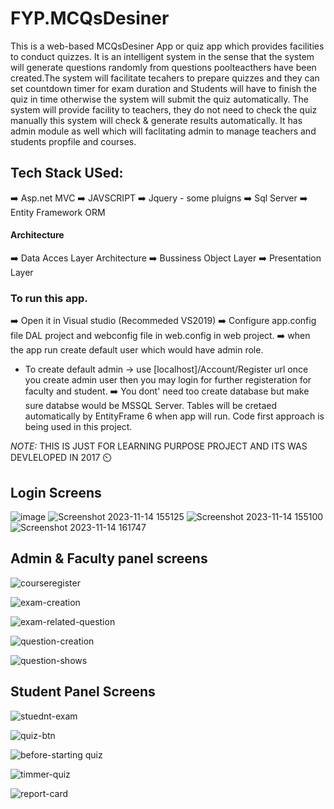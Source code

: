 # FYP.MCQsDesiner

This is a web-based MCQsDesiner App or quiz app which provides facilities to conduct quizzes. It is an intelligent system in the sense that the system will generate questions randomly from questions poolteacthers have been created.The system will facilitate tecahers to prepare quizzes and they can set countdown timer for exam duration and Students will have to finish the quiz in time otherwise the system will submit the quiz automatically.  The system will provide facility to teachers, they do not need to check the quiz manually this system will check & generate results automatically. It has admin module as well which will faclitating admin to manage teachers and students propfile and courses.


## Tech Stack USed:
➡️ Asp.net MVC
➡️ JAVSCRIPT
➡️ Jquery - some pluigns
➡️ Sql Server
➡️ Entity Framework ORM

#### Architecture

➡️ Data Acces Layer Architecture
➡️ Bussiness Object Layer
➡️ Presentation Layer

### To run this app.

➡️ Open it in Visual studio (Recommeded VS2019)
➡️ Configure app.config file DAL project and webconfig file in web.config in web project.
➡️ when the app run create default user which would have admin role.
   - To create default admin -> use [localhost]/Account/Register url
once you create admin user then you may login for further registeration for faculty and student.
➡️ You dont' need too create database but make sure databse would be MSSQL Server. Tables will be cretaed automatically by EntityFrame 6 when app will run. Code first approach is being used in this project.



*NOTE:* THIS IS JUST FOR LEARNING PURPOSE PROJECT  AND ITS WAS DEVLELOPED IN 2017 ⏲️



## Login Screens

![image](https://github.com/abilal82/FYP.MCQsDesiner/assets/46030291/0c5e6338-c284-49fb-81e7-2505e08aca73)
![Screenshot 2023-11-14 155125](https://github.com/abilal82/FYP.MCQsDesiner/assets/46030291/e387c7e3-d35a-40fe-b137-648097137d26)
![Screenshot 2023-11-14 155100](https://github.com/abilal82/FYP.MCQsDesiner/assets/46030291/2376f668-5100-462d-bf41-b0000d2c4436)
![Screenshot 2023-11-14 161747](https://github.com/abilal82/FYP.MCQsDesiner/assets/46030291/a4cc6625-8b32-4205-9c0e-a6cecec7a953)

## Admin & Faculty panel screens

![courseregister](https://github.com/abilal82/FYP.MCQsDesiner/assets/46030291/5b0c7ea3-24eb-4f7e-92be-1fc923f460b9)


![exam-creation](https://github.com/abilal82/FYP.MCQsDesiner/assets/46030291/10923d90-e9ba-489e-a4ef-b40061d37f07)


![exam-related-question](https://github.com/abilal82/FYP.MCQsDesiner/assets/46030291/506147ba-cfc1-4304-b71a-eabb0fc3ac05)




![question-creation](https://github.com/abilal82/FYP.MCQsDesiner/assets/46030291/08781520-696f-4f82-83b0-527f65681ae3)



![question-shows](https://github.com/abilal82/FYP.MCQsDesiner/assets/46030291/aea25fb3-aa62-4c87-88ca-0094bb47409e)


## Student Panel Screens

![stuednt-exam](https://github.com/abilal82/FYP.MCQsDesiner/assets/46030291/fd0531a2-c7b0-4fdb-b4d3-b3b5dfd450da)

![quiz-btn](https://github.com/abilal82/FYP.MCQsDesiner/assets/46030291/015df47f-d3b4-42a2-aaca-a19620154b7b)


![before-starting quiz](https://github.com/abilal82/FYP.MCQsDesiner/assets/46030291/a442ca85-0155-4244-9671-5d48a9fd58fd)




![timmer-quiz](https://github.com/abilal82/FYP.MCQsDesiner/assets/46030291/9324757a-068d-4b94-b637-92cf20a70def)

![report-card](https://github.com/abilal82/FYP.MCQsDesiner/assets/46030291/250a9ba3-bf6f-483a-8fc2-d1734c8d4625)




